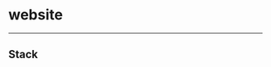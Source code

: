 # website

<!-- Visit at [mrkaran.dev](https://mrkaran.dev) -->

---

## Stack

<!-- - Framework: [Zola](https://www.getzola.org/)
- Theme: Adapted [zola-bearblog](https://codeberg.org/alanpearce/zola-bearblog) with some custom styles.
- Deployment: Caddy + Hetzner VPS + Cloudflare
- Analytics: Plausible Analytics -->
